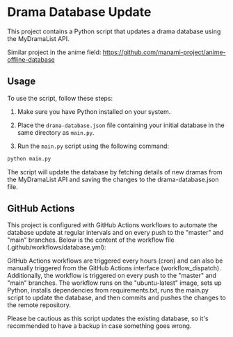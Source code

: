 # Drama Database Update

This project contains a Python script that updates a drama database using the MyDramaList API.

Similar project in the anime field:
https://github.com/manami-project/anime-offline-database

## Usage

To use the script, follow these steps:

1. Make sure you have Python installed on your system.

2. Place the `drama-database.json` file containing your initial database in the same directory as `main.py`.

3. Run the `main.py` script using the following command:

```bash
python main.py
```

The script will update the database by fetching details of new dramas from the MyDramaList API and saving the changes to the drama-database.json file.

## GitHub Actions

This project is configured with GitHub Actions workflows to automate the database update at regular intervals and on every push to the "master" and "main" branches. Below is the content of the workflow file (.github/workflows/database.yml):

GitHub Actions workflows are triggered every hours (cron) and can also be manually triggered from the GitHub Actions interface (workflow_dispatch). Additionally, the workflow is triggered on every push to the "master" and "main" branches. The workflow runs on the "ubuntu-latest" image, sets up Python, installs dependencies from requirements.txt, runs the main.py script to update the database, and then commits and pushes the changes to the remote repository.

Please be cautious as this script updates the existing database, so it's recommended to have a backup in case something goes wrong.
